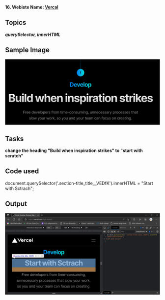 **16. Webiste Name: [Vercal](https://vercel.com/)**

## Topics

***querySelector, innerHTML***

## Sample Image

![Vercal](./assset/Screenshot%202023-03-01%20214409.png)

## Tasks

**change the heading "Build when inspiration strikes" to "start with scratch"**

## Code used

  document.querySelector('.section-title_title__VEDfK').innerHTML = "Start with Sctrach";

## Output

![Vercal](./assset/Screenshot%202023-03-01%20214139.png)
